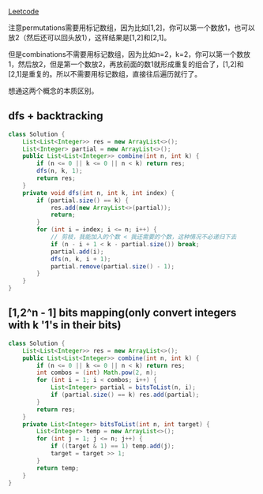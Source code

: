 [Leetcode](https://leetcode.com/problems/combinations/submissions/)

注意permutations需要用标记数组，因为比如[1,2]，你可以第一个数放1，也可以放2（然后还可以回头放1），这样结果是[1,2]和[2,1]。

但是combinations不需要用标记数组，因为比如n=2，k=2，你可以第一个数放1，然后放2，但是第一个数放2，再放前面的数1就形成重复的组合了，[1,2]和[2,1]是重复的。所以不需要用标记数组，直接往后遍历就行了。

想通这两个概念的本质区别。

## dfs + backtracking
```java
class Solution {
    List<List<Integer>> res = new ArrayList<>();
    List<Integer> partial = new ArrayList<>();
    public List<List<Integer>> combine(int n, int k) {
        if (n <= 0 || k <= 0 || n < k) return res;
        dfs(n, k, 1);
        return res;
    }
    private void dfs(int n, int k, int index) {
        if (partial.size() == k) {
            res.add(new ArrayList<>(partial));
            return;
        }
        for (int i = index; i <= n; i++) {
            // 剪枝，我能加入的个数 < 我还需要的个数，这种情况不必递归下去
            if (n - i + 1 < k - partial.size()) break;
            partial.add(i);
            dfs(n, k, i + 1);
            partial.remove(partial.size() - 1);
        }
    }
}
```
## [1,2^n - 1] bits mapping(only convert integers with k '1's in their bits)
```java
class Solution {
    List<List<Integer>> res = new ArrayList<>();
    public List<List<Integer>> combine(int n, int k) {
        if (n <= 0 || k <= 0 || n < k) return res;
        int combos = (int) Math.pow(2, n);
        for (int i = 1; i < combos; i++) {
            List<Integer> partial = bitsToList(n, i);
            if (partial.size() == k) res.add(partial);
        }
        return res;
    }
    private List<Integer> bitsToList(int n, int target) {
        List<Integer> temp = new ArrayList<>();
        for (int j = 1; j <= n; j++) {
            if ((target & 1) == 1) temp.add(j);
            target = target >> 1;
        }
        return temp;
    }
}
```
